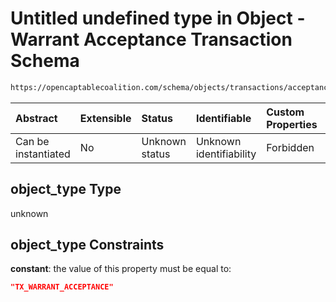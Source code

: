 # Untitled undefined type in Object - Warrant Acceptance Transaction Schema

```txt
https://opencaptablecoalition.com/schema/objects/transactions/acceptance/warrant_acceptance#/properties/object_type
```



| Abstract            | Extensible | Status         | Identifiable            | Custom Properties | Additional Properties | Access Restrictions | Defined In                                                                                                                          |
| :------------------ | :--------- | :------------- | :---------------------- | :---------------- | :-------------------- | :------------------ | :---------------------------------------------------------------------------------------------------------------------------------- |
| Can be instantiated | No         | Unknown status | Unknown identifiability | Forbidden         | Allowed               | none                | [WarrantAcceptance.schema.json*](../../schema/objects/transactions/acceptance/WarrantAcceptance.schema.json "open original schema") |

## object_type Type

unknown

## object_type Constraints

**constant**: the value of this property must be equal to:

```json
"TX_WARRANT_ACCEPTANCE"
```
